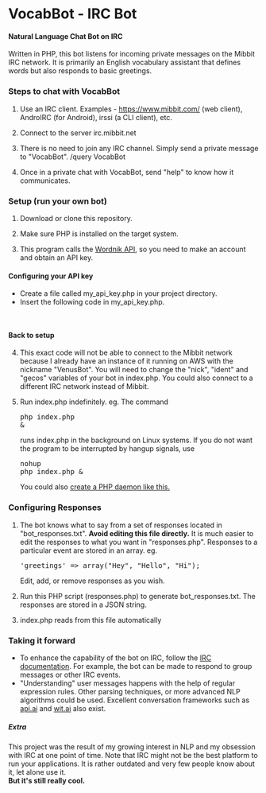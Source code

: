 # VocabBot - IRC Bot
#### Natural Language Chat Bot on IRC

Written in PHP, this bot listens for incoming private messages on the Mibbit IRC network. It is primarily an English vocabulary assistant that defines words but also responds to basic greetings.

### Steps to chat with VocabBot

1) Use an IRC client. Examples - https://www.mibbit.com/ (web client), AndroIRC (for Android), irssi (a CLI client), etc.

2) Connect to the server irc.mibbit.net

3) There is no need to join any IRC channel. Simply send a private message to "VocabBot". /query VocabBot

4) Once in a private chat with VocabBot, send "help" to know how it communicates.

### Setup (run your own bot)

1) Download or clone this repository. 

2) Make sure PHP is installed on the target system.

3) This program calls the <a href="http://developer.wordnik.com/" target="_blank">Wordnik API</a>, so you need to make an account and obtain an API key. 

#### Configuring your API key
- Create a file called my_api_key.php in your project directory.
- Insert the following code in my_api_key.php.
<pre>
<?php
  // Replace APIKEY with the API key you obtained from Wordnik
  $my_api_key = "APIKEY";
?>
</pre>

#### Back to setup

4) This exact code will not be able to connect to the Mibbit network because I already have an instance of it running on AWS with the nickname "VenusBot". You will need to change the "nick", "ident" and "gecos" variables of your bot in index.php. You could also connect to a different IRC network instead of Mibbit. 

4) Run index.php indefinitely. eg. The command <pre>php index.php &</pre> runs index.php in the background on Linux systems. If you do not want the program to be interrupted by hangup signals, use <pre>nohup php index.php &</pre> You could also <a href="http://kvz.io/blog/2009/01/09/create-daemons-in-php/" target="_blank">create a PHP daemon like this.</a>


### Configuring Responses

1) The bot knows what to say from a set of responses located in "bot_responses.txt". <b>Avoid editing this file directly.</b> It is much easier to edit the responses to what you want in "responses.php". Responses to a particular event are stored in an array. eg. <pre>'greetings' => array("Hey", "Hello", "Hi");</pre> Edit, add, or remove responses as you wish.

2) Run this PHP script (responses.php) to generate bot_responses.txt. The responses are stored in a JSON string.

3) index.php reads from this file automatically

### Taking it forward

- To enhance the capability of the bot on IRC, follow the <a href="https://tools.ietf.org/html/rfc1459" target="_blank">IRC documentation</a>. For example, the bot can be made to respond to group messages or other IRC events.
- "Understanding" user messages happens with the help of regular expression rules. Other parsing techniques, or more advanced NLP algorithms could be used. Excellent conversation frameworks such as <a href="https://api.ai/" target="_blank">api.ai</a> and <a href="https://wit.ai/" target="_blank">wit.ai</a> also exist.

##### Extra
This project was the result of my growing interest in NLP and my obsession with IRC at one point of time. Note that IRC might not be the best platform to run your applications. It is rather outdated and very few people know about it, let alone use it.<br><b>But it's still really cool.</b>
